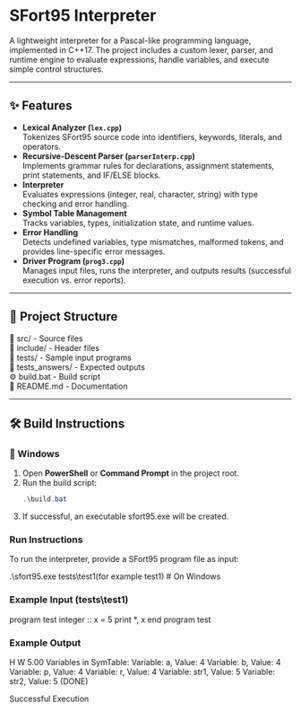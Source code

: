 # SFort95 Interpreter

A lightweight interpreter for a Pascal-like programming language, implemented in C++17.
The project includes a custom lexer, parser, and runtime engine to evaluate expressions, handle variables, and execute simple control structures.

---

## ✨ Features
- **Lexical Analyzer (`lex.cpp`)**  
  Tokenizes SFort95 source code into identifiers, keywords, literals, and operators.  
- **Recursive-Descent Parser (`parserInterp.cpp`)**  
  Implements grammar rules for declarations, assignment statements, print statements, and IF/ELSE blocks.  
- **Interpreter**  
  Evaluates expressions (integer, real, character, string) with type checking and error handling.  
- **Symbol Table Management**  
  Tracks variables, types, initialization state, and runtime values.  
- **Error Handling**  
  Detects undefined variables, type mismatches, malformed tokens, and provides line-specific error messages.  
- **Driver Program (`prog3.cpp`)**  
  Manages input files, runs the interpreter, and outputs results (successful execution vs. error reports).  

---

## 📂 Project Structure
📂 src/ - Source files  
📂 include/ - Header files  
📂 tests/ - Sample input programs  
📂 tests_answers/ - Expected outputs  
⚙️ build.bat - Build script  
📖 README.md - Documentation  




---

## 🛠️ Build Instructions

### 🔹 Windows
1. Open **PowerShell** or **Command Prompt** in the project root.  
2. Run the build script:
   ```powershell
   .\build.bat
3. If successful, an executable sfort95.exe will be created.

### Run Instructions

To run the interpreter, provide a SFort95 program file as input:

.\sfort95.exe tests\test1(for example test1)   # On Windows


### Example Input (tests\test1)
program test
  integer :: x = 5
  print *, x
end program test

### Example Output
H W 5.00
Variables in SymTable:
Variable: a, Value: 4
Variable: b, Value: 4
Variable: p, Value: 4
Variable: r, Value: 4
Variable: str1, Value: 5
Variable: str2, Value: 5
(DONE)

Successful Execution
